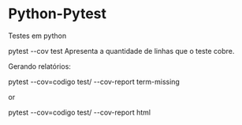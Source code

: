 # Python-Pytest
Testes em python 

pytest --cov test
    Apresenta a quantidade de linhas que o teste cobre.

Gerando relatórios:

pytest --cov=codigo test/ --cov-report term-missing

or

pytest --cov=codigo test/ --cov-report html
